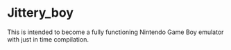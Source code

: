 # Jittery_boy
This is intended to become a fully functioning Nintendo Game Boy emulator with just in time compilation.
